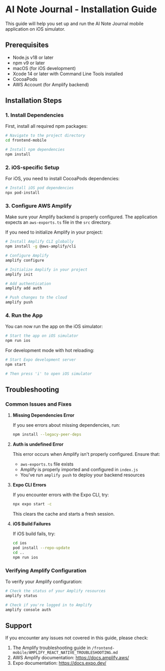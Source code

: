 # AI Note Journal - Installation Guide

This guide will help you set up and run the AI Note Journal mobile application on iOS simulator.

## Prerequisites

- Node.js v18 or later
- npm v9 or later
- macOS (for iOS development)
- Xcode 14 or later with Command Line Tools installed
- CocoaPods
- AWS Account (for Amplify backend)

## Installation Steps

### 1. Install Dependencies

First, install all required npm packages:

```bash
# Navigate to the project directory
cd frontend-mobile

# Install npm dependencies
npm install
```

### 2. iOS-specific Setup

For iOS, you need to install CocoaPods dependencies:

```bash
# Install iOS pod dependencies
npx pod-install
```

### 3. Configure AWS Amplify

Make sure your Amplify backend is properly configured. The application expects an `aws-exports.ts` file in the `src` directory.

If you need to initialize Amplify in your project:

```bash
# Install Amplify CLI globally
npm install -g @aws-amplify/cli

# Configure Amplify
amplify configure

# Initialize Amplify in your project
amplify init

# Add authentication
amplify add auth

# Push changes to the cloud
amplify push
```

### 4. Run the App

You can now run the app on the iOS simulator:

```bash
# Start the app on iOS simulator
npm run ios
```

For development mode with hot reloading:

```bash
# Start Expo development server
npm start

# Then press 'i' to open iOS simulator
```

## Troubleshooting

### Common Issues and Fixes

1. **Missing Dependencies Error**
   
   If you see errors about missing dependencies, run:
   ```bash
   npm install --legacy-peer-deps
   ```

2. **Auth is undefined Error**
   
   This error occurs when Amplify isn't properly configured. Ensure that:
   - `aws-exports.ts` file exists
   - Amplify is properly imported and configured in `index.js`
   - You've run `amplify push` to deploy your backend resources

3. **Expo CLI Errors**
   
   If you encounter errors with the Expo CLI, try:
   ```bash
   npx expo start -c
   ```
   This clears the cache and starts a fresh session.

4. **iOS Build Failures**
   
   If iOS build fails, try:
   ```bash
   cd ios
   pod install --repo-update
   cd ..
   npm run ios
   ```

### Verifying Amplify Configuration

To verify your Amplify configuration:

```bash
# Check the status of your Amplify resources
amplify status

# Check if you're logged in to Amplify
amplify console auth
```

## Support

If you encounter any issues not covered in this guide, please check:

1. The Amplify troubleshooting guide in `/frontend-mobile/AMPLIFY_REACT_NATIVE_TROUBLESHOOTING.md`
2. AWS Amplify documentation: https://docs.amplify.aws/
3. Expo documentation: https://docs.expo.dev/ 